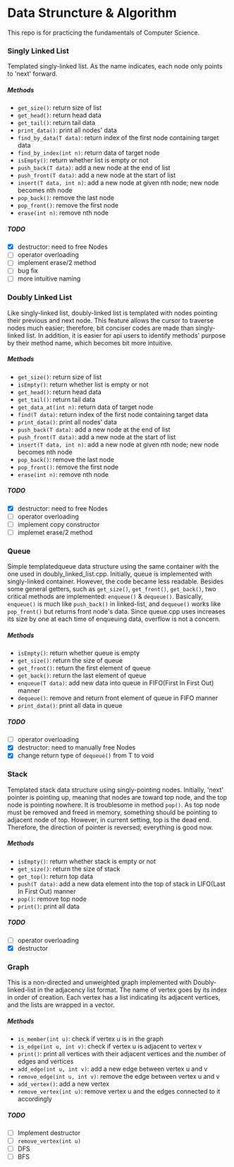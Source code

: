 Data Struncture & Algorithm
===
This repo is for practicing the fundamentals of Computer Science.  
### Singly Linked List
Templated singly-linked list. As the name indicates, each node only points to
'next' forward.
##### Methods
+ `get_size()`: return size of list
+ `get_head()`: return head data
+ `get_tail()`: return tail data
+ `print_data()`: print all nodes' data
+ `find_by_data(T data)`: return index of the first node containing target data
+ `find_by_index(int n)`: return data of target node
+ `isEmpty()`: return whether list is empty or not
+ `push_back(T data)`: add a new node at the end of list
+ `push_front(T data)`: add a new node at the start of list
+ `insert(T data, int n)`: add a new node at given nth node; new node becomes
nth node
+ `pop_back()`: remove the last node
+ `pop_front()`: remove the first node
+ `erase(int n)`: remove nth node
##### TODO
- [x] destructor: need to free Nodes
- [ ] operator overloading  
- [ ] implement erase/2 method
- [ ] bug fix
- [ ] more intuitive naming

### Doubly Linked List
Like singly-linked list, doubly-linked list is templated with nodes pointing
their previous and next node. This feature allows the cursor to traverse nodes
much easier; therefore, bit conciser codes are made than singly-linked list.
In addition, it is easier for api users to identify methods' purpose by
their method name, which becomes bit more intuitive.
##### Methods
+ `get_size()`: return size of list
+ `isEmpty()`: return whether list is empty or not
+ `get_head()`: return head data
+ `get_tail()`: return tail data
+ `get_data_at(int n)`: return data of target node
+ `find(T data)`: return index of the first node containing target data
+ `print_data()`: print all nodes' data
+ `push_back(T data)`: add a new node at the end of list
+ `push_front(T data)`: add a new node at the start of list
+ `insert(T data, int n)`: add a new node at given nth node; new node becomes
nth node
+ `pop_back()`: remove the last node
+ `pop_front()`: remove the first node
+ `erase(int n)`: remove nth node
##### TODO
- [x] destructor: need to free Nodes
- [ ] operator overloading
- [ ] implement copy constructor
- [ ] implemet erase/2 method

### Queue
Simple templatedqueue data structure using the same container with the one
used in doubly_linked_list.cpp. Initially, queue is implemented with
singly-linked container. However, the code became less readable. Besides some
general getters, such as `get_size()`, `get_front()`, `get_back()`, two
critical methods are implemented: `enqueue()` & `dequeue()`. Basically,
`enqueue()` is much like `push_back()` in linked-list, and `dequeue()` works
like `pop_front()` but returns front node's data. Since queue.cpp uses
increases its size by one at each time of enqueuing data, overflow is not a
concern.
##### Methods
+ `isEmpty()`: return whether queue is empty
+ `get_size()`: return the size of queue
+ `get_front()`: return the first element of queue
+ `get_back()`: return the last element of queue
+ `enqueue(T data)`: add new data into queue in FIFO(First In First Out) manner
+ `dequeue()`: remove and return front element of queue in FIFO manner
+ `print_data()`: print all data in queue
##### TODO
- [ ] operator overloading
- [x] destructor: need to manually free Nodes
- [x] change return type of `dequeue()` from T to void

### Stack
Templated stack data structure using singly-pointing nodes. Initially, 'next'
pointer is pointing up, meaning that nodes are toward top node, and the top
node is pointing nowhere. It is troublesome in method `pop()`. As top node
must be removed and freed in memory, something should be pointing to adjacent
node of top. However, in current setting, top is the dead end. Therefore,
the direction of pointer is reversed; everything is good now.
##### Methods
+ `isEmpty()`: return whether stack is empty or not
+ `get_size()`: return the size of stack
+ `get_top()`: return top data
+ `push(T data)`: add a new data element into the top of stack in LIFO(Last
In First Out) manner
+ `pop()`: remove top node
+ `print()`: print all data
##### TODO
- [ ] operator overloading
- [x] destructor

### Graph
This is a non-directed and unweighted graph implemented with
Doubly-linked-list in the adjacency list format. The name of vertex goes by
its index in order of creation. Each vertex has a list indicating its adjacent
vertices, and the lists are wrapped in a vector.
##### Methods
+ `is_member(int u)`: check if vertex u is in the graph
+ `is_edge(int u, int v)`: check if vertex u is adjacent to vertex v
+ `print()`: print all vertices with their adjacent vertices and the number of
edges and vertices
+ `add_edge(int u, int v)`: add a new edge between vertex u and v
+ `remove_edge(int u, int v)`: remove the edge between vertex u and v
+ `add_vertex()`: add a new vertex
+ `remove_vertex(int u)`: remove vertex u and the edges connected to it accordingly
##### TODO
- [ ] Implement destructor
- [ ] `remove_vertex(int u)` 
- [ ] DFS
- [ ] BFS